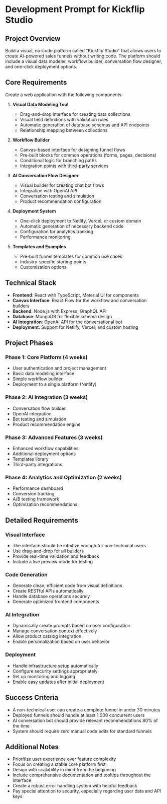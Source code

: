 # Development Prompt for Kickflip Studio

## Project Overview

Build a visual, no-code platform called "Kickflip Studio" that allows users to create AI-powered sales funnels without writing code. The platform should include a visual data modeler, workflow builder, conversation flow designer, and one-click deployment options.

## Core Requirements

Create a web application with the following components:

1. **Visual Data Modeling Tool**
   - Drag-and-drop interface for creating data collections
   - Visual field definitions with validation rules
   - Automatic generation of database schemas and API endpoints
   - Relationship mapping between collections

2. **Workflow Builder**
   - Canvas-based interface for designing funnel flows
   - Pre-built blocks for common operations (forms, pages, decisions)
   - Conditional logic for branching paths
   - Integration points with third-party services

3. **AI Conversation Flow Designer**
   - Visual builder for creating chat bot flows
   - Integration with OpenAI API
   - Conversation testing and simulation
   - Product recommendation configuration

4. **Deployment System**
   - One-click deployment to Netlify, Vercel, or custom domain
   - Automatic generation of necessary backend code
   - Configuration for analytics tracking
   - Performance monitoring

5. **Templates and Examples**
   - Pre-built funnel templates for common use cases
   - Industry-specific starting points
   - Customization options

## Technical Stack

- **Frontend**: React with TypeScript, Material UI for components
- **Canvas Interface**: React Flow for the workflow and conversation builders
- **Backend**: Node.js with Express, GraphQL API
- **Database**: MongoDB for flexible schema design
- **AI Integration**: OpenAI API for the conversational bot
- **Deployment**: Support for Netlify, Vercel, and custom hosting

## Project Phases

### Phase 1: Core Platform (4 weeks)
- User authentication and project management
- Basic data modeling interface
- Simple workflow builder
- Deployment to a single platform (Netlify)

### Phase 2: AI Integration (3 weeks)
- Conversation flow builder
- OpenAI integration
- Bot testing and simulation
- Product recommendation engine

### Phase 3: Advanced Features (3 weeks)
- Enhanced workflow capabilities
- Additional deployment options
- Templates library
- Third-party integrations

### Phase 4: Analytics and Optimization (2 weeks)
- Performance dashboard
- Conversion tracking
- A/B testing framework
- Optimization recommendations

## Detailed Requirements

### Visual Interface

- The interface should be intuitive enough for non-technical users
- Use drag-and-drop for all builders
- Provide real-time validation and feedback
- Include a live preview mode for testing

### Code Generation

- Generate clean, efficient code from visual definitions
- Create RESTful APIs automatically
- Handle database operations securely
- Generate optimized frontend components

### AI Integration

- Dynamically create prompts based on user configuration
- Manage conversation context effectively
- Allow product catalog integration
- Enable personalization based on user behavior

### Deployment

- Handle infrastructure setup automatically
- Configure security settings appropriately
- Set up monitoring and logging
- Enable easy updates after initial deployment

## Success Criteria

- A non-technical user can create a complete funnel in under 30 minutes
- Deployed funnels should handle at least 1,000 concurrent users
- AI conversation bot should provide relevant recommendations 80% of the time
- System should require zero manual code edits for standard funnels

## Additional Notes

- Prioritize user experience over feature complexity
- Focus on creating a stable core platform first
- Design with scalability in mind from the beginning
- Include comprehensive documentation and tooltips throughout the interface
- Create a robust error handling system with helpful feedback
- Pay special attention to security, especially regarding user data and API keys

